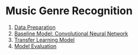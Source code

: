 # Music Genre Recognition

1. [Data Preparation](https://github.com/nphan20181/csce5218_project/blob/main/Dataprep.ipynb)
2. [Baseline Model: Convolutional Neural Network](https://github.com/nphan20181/csce5218_project/blob/main/creating_and_training_basic_model.ipynb)
3. [Transfer Learning Model](https://github.com/nphan20181/csce5218_project/blob/main/creating_finetuning%26transferlearning_model.ipynb)
4. [Model Evaluation](https://github.com/nphan20181/csce5218_project/blob/main/evaluating_the_models.ipynb)
